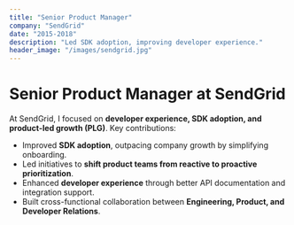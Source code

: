 ```yaml
---
title: "Senior Product Manager"
company: "SendGrid"
date: "2015-2018"
description: "Led SDK adoption, improving developer experience."
header_image: "/images/sendgrid.jpg"
---
```


# Senior Product Manager at SendGrid

At SendGrid, I focused on **developer experience, SDK adoption, and product-led growth (PLG)**. Key contributions:

- Improved **SDK adoption**, outpacing company growth by simplifying onboarding.
- Led initiatives to **shift product teams from reactive to proactive prioritization**.
- Enhanced **developer experience** through better API documentation and integration support.
- Built cross-functional collaboration between **Engineering, Product, and Developer Relations**.
